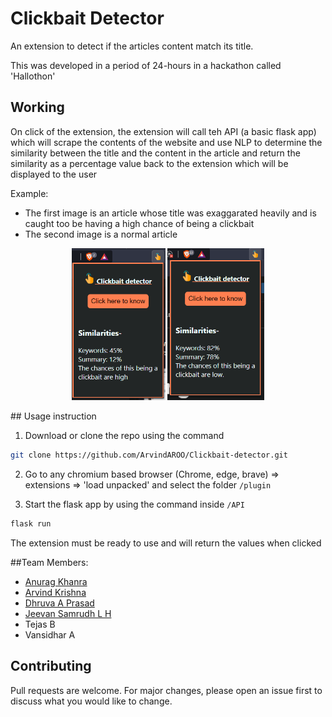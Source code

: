 # Clickbait Detector

An extension to detect if the articles content match its title.

This was developed in a period of 24-hours in a hackathon called 'Hallothon'

## Working
On click of the extension, the extension will call teh API (a basic flask app) which will scrape the contents of the website and use NLP to determine the similarity between the title and the content in the article and return the similarity as a percentage value back to the extension which will be displayed to the user

Example:
* The first image is an article whose title was exaggarated heavily and is caught too be having a high chance of being a clickbait
* The second image is a normal article
<p align="center">
   <img src="images\clickbait_example.jpg" alt="clickbait" width = "150"/>
   <img src="images\not_clickbait_example.jpg" alt="clickbait" width = "155"/>
</p>
## Usage instruction

1. Download or clone the repo using the command 
```bash
git clone https://github.com/ArvindAROO/Clickbait-detector.git
```

2. Go to any chromium based browser (Chrome, edge, brave) => extensions => 'load unpacked' and select the folder `/plugin`

3. Start the flask app by using the command inside `/API`
```bash
flask run
```

The extension must be ready to use and will return the values when clicked


##Team Members:
* [Anurag Khanra](https://github.com/anuragisfree)
* [Arvind Krishna](https://github.com/ArvindAROO)
* [Dhruva A Prasad](https://github.com/dhruva17)
* [Jeevan Samrudh L H](https://github.com/JeevanSamrudh)
* Tejas B
* Vansidhar A

## Contributing
Pull requests are welcome. For major changes, please open an issue first to discuss what you would like to change.
